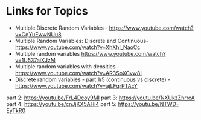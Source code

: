 # Links for Topics 


- Multiple Discrete Random Variables -  https://www.youtube.com/watch?v=CqYuEwwNUu8
- Multiple Random Variables: Discrete and Continuous- https://www.youtube.com/watch?v=XhXhI_NaoCc
- Multiple random variables  https://www.youtube.com/watch?v=1U537aiXJzM
- Multiple random variables with densities - https://www.youtube.com/watch?v=AR3SoXCvw8I
- Discrete random variables - part 1/5 (continuous vs discrete) - https://www.youtube.com/watch?v=ajLFqrPTAcY

part 2: https://youtu.be/FrL4Dcoy9MI
part 3: https://youtu.be/NXUkzZhrrcA
part 4: https://youtu.be/cnJjKX5AHi4
part 5: https://youtu.be/NTWD-EyTkR0